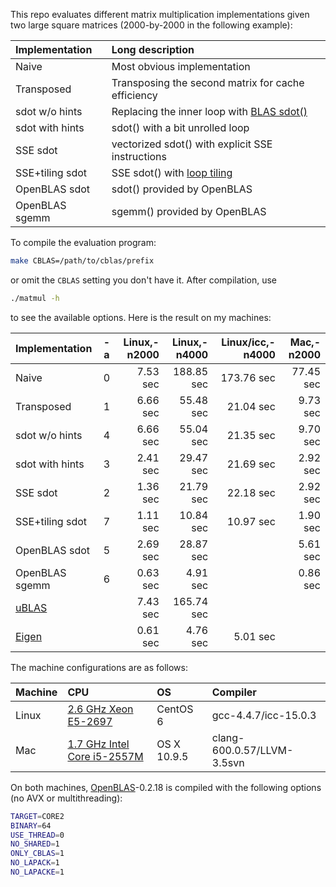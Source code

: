 This repo evaluates different matrix multiplication implementations given two
large square matrices (2000-by-2000 in the following example):

|Implementation |Long description|
|:--------------|:---------------|
|Naive          |Most obvious implementation|
|Transposed     |Transposing the second matrix for cache efficiency|
|sdot w/o hints |Replacing the inner loop with [BLAS sdot()][sdot]|
|sdot with hints|sdot() with a bit unrolled loop|
|SSE sdot       |vectorized sdot() with explicit SSE instructions|
|SSE+tiling sdot|SSE sdot() with [loop tiling][looptile]|
|OpenBLAS sdot  |sdot() provided by OpenBLAS|
|OpenBLAS sgemm |sgemm() provided by OpenBLAS|

To compile the evaluation program:
```sh
make CBLAS=/path/to/cblas/prefix
```
or omit the `CBLAS` setting you don't have it. After compilation, use
```sh
./matmul -h
```
to see the available options. Here is the result on my machines:

|Implementation |-a |Linux,-n2000|Linux,-n4000|Linux/icc,-n4000|Mac,-n2000|
|:--------------|:-:|-----------:|-----------:|---------------:|---------:|
|Naive          | 0 |7.53 sec    | 188.85 sec |173.76 sec|77.45 sec |
|Transposed     | 1 |6.66 sec    |  55.48 sec |21.04 sec | 9.73 sec |
|sdot w/o hints | 4 |6.66 sec    |  55.04 sec |21.35 sec | 9.70 sec |
|sdot with hints| 3 |2.41 sec    |  29.47 sec |21.69 sec | 2.92 sec |
|SSE sdot       | 2 |1.36 sec    |  21.79 sec |22.18 sec | 2.92 sec |
|SSE+tiling sdot| 7 |1.11 sec    |  10.84 sec |10.97 sec | 1.90 sec |
|OpenBLAS sdot  | 5 |2.69 sec    |  28.87 sec |          | 5.61 sec |
|OpenBLAS sgemm | 6 |0.63 sec    |   4.91 sec |          | 0.86 sec |
|[uBLAS][ublas] |   |7.43 sec    | 165.74 sec |          |          |
|[Eigen][eigen] |   |0.61 sec    |   4.76 sec | 5.01 sec |          |

The machine configurations are as follows:

|Machine|CPU                        |OS         |Compiler  |
|:------|:--------------------------|:----------|:---------|
|Linux  |[2.6 GHz Xeon E5-2697][linuxcpu]       |CentOS 6   |gcc-4.4.7/icc-15.0.3 |
|Mac    |[1.7 GHz Intel Core i5-2557M][maccpu]  |OS X 10.9.5|clang-600.0.57/LLVM-3.5svn|

On both machines, [OpenBLAS][oblas]-0.2.18 is compiled with the following
options (no AVX or multithreading):
```sh
TARGET=CORE2
BINARY=64
USE_THREAD=0
NO_SHARED=1
ONLY_CBLAS=1
NO_LAPACK=1
NO_LAPACKE=1
```

[oblas]: http://www.openblas.net/
[sdot]: http://www.netlib.org/lapack/lug/node145.html
[maccpu]: http://ark.intel.com/products/54620
[linuxcpu]: http://ark.intel.com/products/81059
[looptile]: https://en.wikipedia.org/wiki/Loop_tiling
[ublas]: http://www.boost.org/doc/libs/1_61_0/libs/numeric/ublas/doc/
[eigen]: http://eigen.tuxfamily.org/index.php?title=Main_Page
